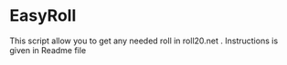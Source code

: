 # EasyRoll
This script allow you to get any needed roll in roll20.net . Instructions is given in Readme file
